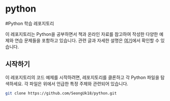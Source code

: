 # python
#Python 학습 레포지토리

이 레포지토리는 Python을 공부하면서 책과 온라인 자료를 참고하여 작성한 다양한 예제와 연습 문제들을 포함하고 있습니다. 관련 글과 자세한 설명은 [여기](https://dev-studyingblog.tistory.com/category/Python%20study)에서 확인할 수 있습니다.

## 시작하기

이 레포지토리의 코드 예제를 시작하려면, 레포지토리를 클론하고 각 Python 파일을 탐색하세요. 각 파일은 위에서 언급한 특정 주제와 관련되어 있습니다.

```bash
git clone https://github.com/SeongUk18/python.git